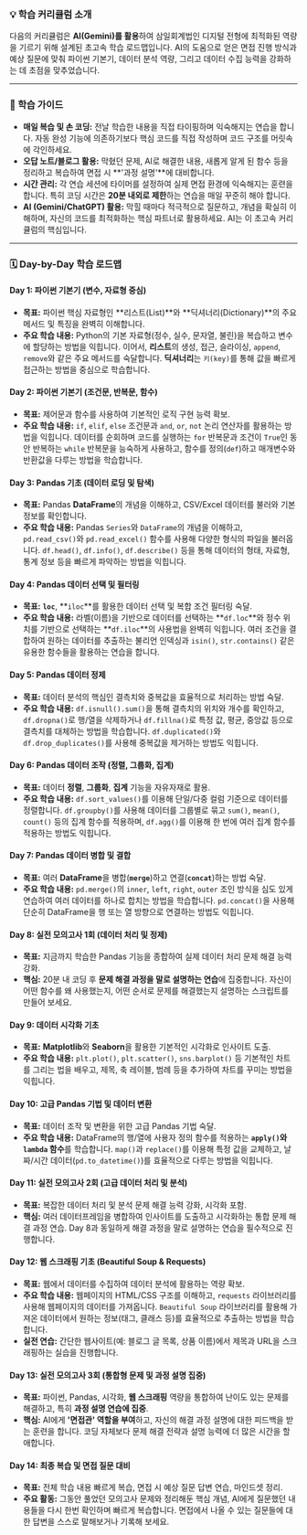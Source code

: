 ### 💡 학습 커리큘럼 소개

다음의 커리큘럼은 **AI(Gemini)를 활용**하여 삼일회계법인 디지털 전형에 최적화된 역량을 기르기 위해 설계된 초고속 학습 로드맵입니다. AI의 도움으로 얻은 면접 진행 방식과 예상 질문에 맞춰 파이썬 기본기, 데이터 분석 역량, 그리고 데이터 수집 능력을 강화하는 데 초점을 맞추었습니다.

---

### 🚀 학습 가이드

* **매일 복습 및 손 코딩:** 전날 학습한 내용을 직접 타이핑하며 익숙해지는 연습을 합니다. 자동 완성 기능에 의존하기보다 핵심 코드를 직접 작성하며 코드 구조를 머릿속에 각인하세요.
* **오답 노트/블로그 활용:** 막혔던 문제, AI로 해결한 내용, 새롭게 알게 된 함수 등을 정리하고 복습하여 면접 시 **'과정 설명'**에 대비합니다.
* **시간 관리:** 각 연습 세션에 타이머를 설정하여 실제 면접 환경에 익숙해지는 훈련을 합니다. 특히 코딩 시간은 **20분 내외로 제한**하는 연습을 매일 꾸준히 해야 합니다.
* **AI (Gemini/ChatGPT) 활용:** 막힐 때마다 적극적으로 질문하고, 개념을 확실히 이해하며, 자신의 코드를 최적화하는 핵심 파트너로 활용하세요. AI는 이 초고속 커리큘럼의 핵심입니다.

---

### 🗓️ Day-by-Day 학습 로드맵

#### **Day 1: 파이썬 기본기 (변수, 자료형 중심)**

* **목표:** 파이썬 핵심 자료형인 **리스트(List)**와 **딕셔너리(Dictionary)**의 주요 메서드 및 특징을 완벽히 이해합니다.
* **주요 학습 내용:** Python의 기본 자료형(정수, 실수, 문자열, 불린)을 복습하고 변수에 할당하는 방법을 익힙니다. 이어서, **리스트**의 생성, 접근, 슬라이싱, `append`, `remove`와 같은 주요 메서드를 숙달합니다. **딕셔너리**는 `키(key)`를 통해 값을 빠르게 접근하는 방법을 중심으로 학습합니다.

#### **Day 2: 파이썬 기본기 (조건문, 반복문, 함수)**

* **목표:** 제어문과 함수를 사용하여 기본적인 로직 구현 능력 확보.
* **주요 학습 내용:** `if`, `elif`, `else` 조건문과 `and`, `or`, `not` 논리 연산자를 활용하는 방법을 익힙니다. 데이터를 순회하며 코드를 실행하는 `for` 반복문과 조건이 `True`인 동안 반복하는 `while` 반복문을 능숙하게 사용하고, 함수를 정의(`def`)하고 매개변수와 반환값을 다루는 방법을 학습합니다.

#### **Day 3: Pandas 기초 (데이터 로딩 및 탐색)**

* **목표:** Pandas **DataFrame**의 개념을 이해하고, CSV/Excel 데이터를 불러와 기본 정보를 확인합니다.
* **주요 학습 내용:** Pandas `Series`와 `DataFrame`의 개념을 이해하고, `pd.read_csv()`와 `pd.read_excel()` 함수를 사용해 다양한 형식의 파일을 불러옵니다. `df.head()`, `df.info()`, `df.describe()` 등을 통해 데이터의 형태, 자료형, 통계 정보 등을 빠르게 파악하는 방법을 익힙니다.

#### **Day 4: Pandas 데이터 선택 및 필터링**

* **목표:** **`loc`**, **`iloc`**를 활용한 데이터 선택 및 복합 조건 필터링 숙달.
* **주요 학습 내용:** 라벨(이름)을 기반으로 데이터를 선택하는 **`df.loc`**와 정수 위치를 기반으로 선택하는 **`df.iloc`**의 사용법을 완벽히 익힙니다. 여러 조건을 결합하여 원하는 데이터를 추출하는 불리언 인덱싱과 `isin()`, `str.contains()` 같은 유용한 함수들을 활용하는 연습을 합니다.

#### **Day 5: Pandas 데이터 정제**

* **목표:** 데이터 분석의 핵심인 결측치와 중복값을 효율적으로 처리하는 방법 숙달.
* **주요 학습 내용:** `df.isnull().sum()`을 통해 결측치의 위치와 개수를 확인하고, `df.dropna()`로 행/열을 삭제하거나 `df.fillna()`로 특정 값, 평균, 중앙값 등으로 결측치를 대체하는 방법을 학습합니다. `df.duplicated()`와 `df.drop_duplicates()`를 사용해 중복값을 제거하는 방법도 익힙니다.

#### **Day 6: Pandas 데이터 조작 (정렬, 그룹화, 집계)**

* **목표:** 데이터 **정렬**, **그룹화**, **집계** 기능을 자유자재로 활용.
* **주요 학습 내용:** `df.sort_values()`를 이용해 단일/다중 컬럼 기준으로 데이터를 정렬합니다. `df.groupby()`를 사용해 데이터를 그룹별로 묶고 `sum()`, `mean()`, `count()` 등의 집계 함수를 적용하며, `df.agg()`를 이용해 한 번에 여러 집계 함수를 적용하는 방법도 익힙니다.

#### **Day 7: Pandas 데이터 병합 및 결합**

* **목표:** 여러 **DataFrame**을 병합(**`merge`**)하고 연결(**`concat`**)하는 방법 숙달.
* **주요 학습 내용:** `pd.merge()`의 `inner`, `left`, `right`, `outer` 조인 방식을 심도 있게 연습하여 여러 데이터를 하나로 합치는 방법을 학습합니다. `pd.concat()`을 사용해 단순히 DataFrame을 행 또는 열 방향으로 연결하는 방법도 익힙니다.

#### **Day 8: 실전 모의고사 1회 (데이터 처리 및 정제)**

* **목표:** 지금까지 학습한 Pandas 기능을 종합하여 실제 데이터 처리 문제 해결 능력 강화.
* **핵심:** 20분 내 코딩 후 **문제 해결 과정을 말로 설명하는 연습**에 집중합니다. 자신이 어떤 함수를 왜 사용했는지, 어떤 순서로 문제를 해결했는지 설명하는 스크립트를 만들어 보세요.

#### **Day 9: 데이터 시각화 기초**

* **목표:** **Matplotlib**와 **Seaborn**을 활용한 기본적인 시각화로 인사이트 도출.
* **주요 학습 내용:** `plt.plot()`, `plt.scatter()`, `sns.barplot()` 등 기본적인 차트를 그리는 법을 배우고, 제목, 축 레이블, 범례 등을 추가하여 차트를 꾸미는 방법을 익힙니다.

#### **Day 10: 고급 Pandas 기법 및 데이터 변환**

* **목표:** 데이터 조작 및 변환을 위한 고급 Pandas 기법 숙달.
* **주요 학습 내용:** DataFrame의 행/열에 사용자 정의 함수를 적용하는 **`apply()`와 `lambda` 함수**를 학습합니다. `map()`과 `replace()`를 이용해 특정 값을 교체하고, 날짜/시간 데이터(`pd.to_datetime()`)를 효율적으로 다루는 방법을 익힙니다.

#### **Day 11: 실전 모의고사 2회 (고급 데이터 처리 및 분석)**

* **목표:** 복잡한 데이터 처리 및 분석 문제 해결 능력 강화, 시각화 포함.
* **핵심:** 여러 데이터프레임을 병합하여 인사이트를 도출하고 시각화하는 통합 문제 해결 과정 연습. Day 8과 동일하게 해결 과정을 말로 설명하는 연습을 필수적으로 진행합니다.

#### **Day 12: 웹 스크래핑 기초 (Beautiful Soup & Requests)**

* **목표:** 웹에서 데이터를 수집하여 데이터 분석에 활용하는 역량 확보.
* **주요 학습 내용:** 웹페이지의 HTML/CSS 구조를 이해하고, `requests` 라이브러리를 사용해 웹페이지의 데이터를 가져옵니다. `Beautiful Soup` 라이브러리를 활용해 가져온 데이터에서 원하는 정보(태그, 클래스 등)를 효율적으로 추출하는 방법을 학습합니다.
* **실전 연습:** 간단한 웹사이트(예: 블로그 글 목록, 상품 이름)에서 제목과 URL을 스크래핑하는 실습을 진행합니다.

#### **Day 13: 실전 모의고사 3회 (통합형 문제 및 과정 설명 집중)**

* **목표:** 파이썬, Pandas, 시각화, **웹 스크래핑** 역량을 통합하여 난이도 있는 문제를 해결하고, 특히 **과정 설명 연습에 집중**.
* **핵심:** AI에게 **'면접관' 역할을 부여**하고, 자신의 해결 과정 설명에 대한 피드백을 받는 훈련을 합니다. 코딩 자체보다 문제 해결 전략과 설명 능력에 더 많은 시간을 할애합니다.

#### **Day 14: 최종 복습 및 면접 질문 대비**

* **목표:** 전체 학습 내용 빠르게 복습, 면접 시 예상 질문 답변 연습, 마인드셋 정리.
* **주요 활동:** 그동안 풀었던 모의고사 문제와 정리해둔 핵심 개념, AI에게 질문했던 내용들을 다시 한번 확인하며 빠르게 복습합니다. 면접에서 나올 수 있는 질문들에 대한 답변을 스스로 말해보거나 기록해 보세요.
